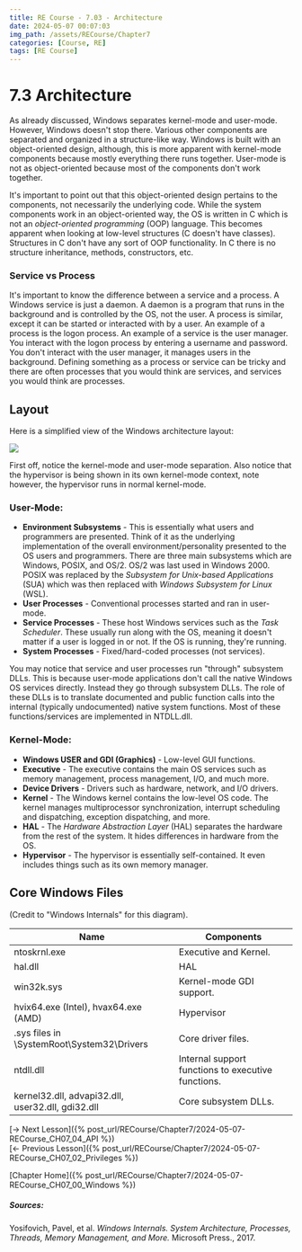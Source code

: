 ```yaml
---
title: RE Course - 7.03 - Architecture
date: 2024-05-07 00:07:03
img_path: /assets/RECourse/Chapter7
categories: [Course, RE]
tags: [RE Course]
---
```


# 7.3 Architecture

As already discussed, Windows separates kernel-mode and user-mode. However, Windows doesn't stop there. Various other components are separated and organized in a structure-like way. Windows is built with an object-oriented design, although, this is more apparent with  kernel-mode components because mostly everything there runs together. User-mode is not as object-oriented because most of the components don't work together.

It's important to point out that this object-oriented design pertains to the components, not necessarily the underlying code. While the system components work in an object-oriented way, the OS is written in C which is not an *object-oriented programming* (OOP) language. This becomes apparent when looking at low-level structures (C doesn't have classes). Structures in C don't have any sort of OOP functionality. In C there is no structure inheritance, methods, constructors, etc.

### Service vs Process

It's important to know the difference between a service and a process. A Windows service is just a daemon. A daemon is a program that runs in the background and is controlled by the OS, not the user. A process is similar, except it can be started or interacted with by a user. An example of a process is the logon process. An example of a service is the user manager. You interact with the logon process by entering a username and password. You don't interact with the user manager, it manages users in the background. Defining something as a process or service can be tricky and there are often processes that you would think are services, and services you would think are processes.

## Layout

Here is a simplified view of the Windows architecture layout:  

![](WinArch.png)

First off, notice the kernel-mode and user-mode separation. Also notice that the hypervisor is being shown in its own kernel-mode context, note however, the hypervisor runs in normal kernel-mode.

### User-Mode:

* **Environment Subsystems** - This is essentially what users and programmers are presented. Think of it as the underlying implementation of the overall environment/personality presented to the OS users and programmers. There are three main subsystems which are Windows, POSIX, and OS/2. OS/2 was last used in Windows 2000. POSIX was replaced by the *Subsystem for Unix-based Applications* (SUA) which was then replaced with *Windows Subsystem for Linux* (WSL).
* **User Processes** - Conventional processes started and ran in user-mode.
* **Service Processes** - These host Windows services such as the *Task Scheduler*. These usually run along with the OS, meaning it doesn't matter if a user is logged in or not. If the OS is running, they're running.
* **System Processes** - Fixed/hard-coded processes (not services).

You may notice that service and user processes run "through" subsystem DLLs. This is because user-mode applications don't call the native Windows OS services directly. Instead they go through subsystem DLLs. The role of these DLLs is to translate documented and public function calls into the internal (typically undocumented) native system functions. Most of these functions/services are implemented in NTDLL.dll.

### Kernel-Mode:

* **Windows USER and GDI (Graphics)** - Low-level GUI functions.
* **Executive** - The executive contains the main OS services such as memory management, process management, I/O, and much more.
* **Device Drivers** - Drivers such as hardware, network, and I/O drivers.
* **Kernel** - The Windows kernel contains the low-level OS code. The kernel manages multiprocessor synchronization, interrupt scheduling and dispatching, exception dispatching, and more.
* **HAL** - The *Hardware Abstraction Layer* (HAL) separates the hardware from the rest of the system. It hides differences in hardware from the OS.
* **Hypervisor** - The hypervisor is essentially self-contained. It even includes things such as its own memory manager.

## Core Windows Files

(Credit to "Windows Internals" for this diagram).

Name|Components
---|---
ntoskrnl.exe|Executive and Kernel.
hal.dll|HAL
win32k.sys|Kernel-mode GDI support.
hvix64.exe (Intel), hvax64.exe (AMD)|Hypervisor
.sys files in \SystemRoot\System32\Drivers|Core driver files.
ntdll.dll|Internal support functions to executive functions.
kernel32.dll, advapi32.dll, user32.dll, gdi32.dll|Core subsystem DLLs.


[-> Next Lesson]({% post_url/RECourse/Chapter7/2024-05-07-RECourse_CH07_04_API %})  
[<- Previous Lesson]({% post_url/RECourse/Chapter7/2024-05-07-RECourse_CH07_02_Privileges %})  

[Chapter Home]({% post_url/RECourse/Chapter7/2024-05-07-RECourse_CH07_00_Windows %}) 

##### Sources:

Yosifovich, Pavel, et al. *Windows Internals. System Architecture, Processes, Threads, Memory Management, and More.* Microsoft Press., 2017.